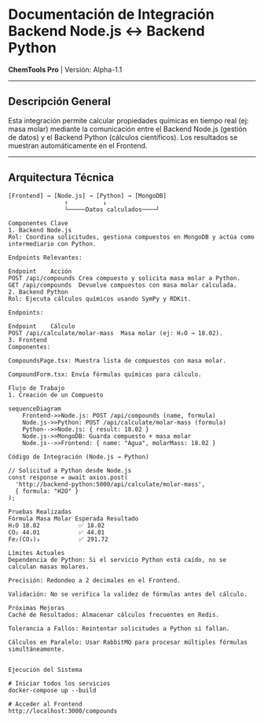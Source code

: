 # Documentación de Integración Backend Node.js ↔ Backend Python  
**ChemTools Pro** | Versión: Alpha-1.1  

---

## **Descripción General**  
Esta integración permite calcular propiedades químicas en tiempo real (ej: masa molar) mediante la comunicación entre el Backend Node.js (gestión de datos) y el Backend Python (cálculos científicos). Los resultados se muestran automáticamente en el Frontend.  

---

## **Arquitectura Técnica**  
```plaintext
[Frontend] → [Node.js] → [Python] → [MongoDB]  
                ↑          ↓  
                └─────Datos calculados────┘  

Componentes Clave
1. Backend Node.js
Rol: Coordina solicitudes, gestiona compuestos en MongoDB y actúa como intermediario con Python.

Endpoints Relevantes:

Endpoint	Acción
POST /api/compounds	Crea compuesto y solicita masa molar a Python.
GET /api/compounds	Devuelve compuestos con masa molar calculada.
2. Backend Python
Rol: Ejecuta cálculos químicos usando SymPy y RDKit.

Endpoints:

Endpoint	Cálculo
POST /api/calculate/molar-mass	Masa molar (ej: H₂O → 18.02).
3. Frontend
Componentes:

CompoundsPage.tsx: Muestra lista de compuestos con masa molar.

CompoundForm.tsx: Envía fórmulas químicas para cálculo.

Flujo de Trabajo
1. Creación de un Compuesto

sequenceDiagram
    Frontend->>Node.js: POST /api/compounds (name, formula)
    Node.js->>Python: POST /api/calculate/molar-mass (formula)
    Python-->>Node.js: { result: 18.02 }
    Node.js->>MongoDB: Guarda compuesto + masa molar
    Node.js-->>Frontend: { name: "Agua", molarMass: 18.02 }

Código de Integración (Node.js → Python)

// Solicitud a Python desde Node.js
const response = await axios.post(
  'http://backend-python:5000/api/calculate/molar-mass',
  { formula: "H2O" }
);

Pruebas Realizadas
Fórmula	Masa Molar Esperada	Resultado
H₂O	18.02	        ✅ 18.02
CO₂	44.01	        ✅ 44.01
Fe₂(CO₃)₃	    	✅ 291.72

Límites Actuales
Dependencia de Python: Si el servicio Python está caído, no se calculan masas molares.

Precisión: Redondeo a 2 decimales en el Frontend.

Validación: No se verifica la validez de fórmulas antes del cálculo.

Próximas Mejoras
Caché de Resultados: Almacenar cálculos frecuentes en Redis.

Tolerancia a Fallos: Reintentar solicitudes a Python si fallan.

Cálculos en Paralelo: Usar RabbitMQ para procesar múltiples fórmulas simultáneamente.


Ejecución del Sistema

# Iniciar todos los servicios
docker-compose up --build

# Acceder al Frontend
http://localhost:3000/compounds